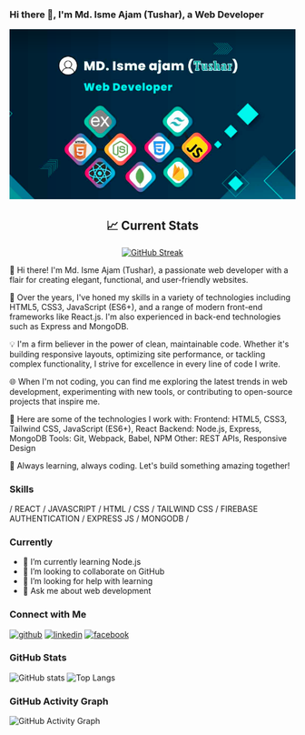 ### Hi there 👋, I'm Md. Isme Ajam (Tushar), a Web Developer

[![An old rock in the desert](https://raw.githubusercontent.com/Tushar12152/Tushar12152/main/image/cover%20git.png)](https://www.facebook.com/TusharImran03)

<div align="center">

## 📈 Current Stats

[![GitHub Streak](https://github-readme-streak-stats.herokuapp.com?user=Tushar12152&theme=merko)](https://git.io/streak-stats)

</div>


👋 Hi there! I'm Md. Isme Ajam (Tushar), a passionate web developer with a flair for creating elegant, functional, and user-friendly websites.

🚀 Over the years, I've honed my skills in a variety of technologies including HTML5, CSS3, JavaScript (ES6+), and a range of modern front-end frameworks like React.js. I'm also experienced in back-end technologies such as Express and MongoDB.

💡 I'm a firm believer in the power of clean, maintainable code. Whether it's building responsive layouts, optimizing site performance, or tackling complex functionality, I strive for excellence in every line of code I write.

🌐 When I'm not coding, you can find me exploring the latest trends in web development, experimenting with new tools, or contributing to open-source projects that inspire me.

🔧 Here are some of the technologies I work with:
Frontend: HTML5, CSS3, Tailwind CSS, JavaScript (ES6+), React
Backend: Node.js, Express, MongoDB
Tools: Git, Webpack, Babel, NPM
Other: REST APIs, Responsive Design

🌱 Always learning, always coding. Let's build something amazing together!

### Skills
/ REACT / JAVASCRIPT / HTML / CSS / TAILWIND CSS / FIREBASE AUTHENTICATION / EXPRESS JS / MONGODB /

### Currently
- 🌱 I’m currently learning Node.js
- 👯 I’m looking to collaborate on GitHub
- 🤔 I’m looking for help with learning
- 💬 Ask me about web development

### Connect with Me
[<img src='https://cdn.jsdelivr.net/npm/simple-icons@3.0.1/icons/github.svg' alt='github' height='40'>](https://github.com/Tushar12152)
[<img src='https://cdn.jsdelivr.net/npm/simple-icons@3.0.1/icons/linkedin.svg' alt='linkedin' height='40'>](https://www.linkedin.com/in/md-isme-ajam-tushar-038504291/)
[<img src='https://cdn.jsdelivr.net/npm/simple-icons@3.0.1/icons/facebook.svg' alt='facebook' height='40'>](https://www.facebook.com/TusharImran03)

### GitHub Stats
![GitHub stats](https://github-readme-stats.vercel.app/api?username=Tushar12152&show_icons=true&count_private=true)
![Top Langs](https://github-readme-stats.vercel.app/api/top-langs/?username=Tushar12152)

### GitHub Activity Graph
![GitHub Activity Graph](https://activity-graph.herokuapp.com/graph?username=Tushar12152)

